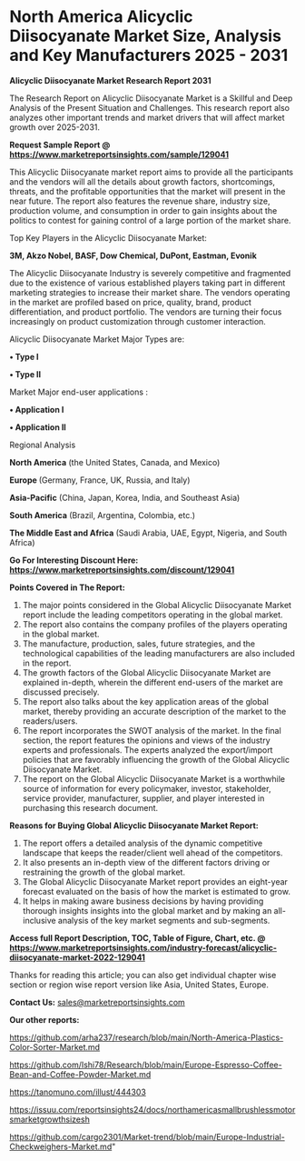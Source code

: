 # North America Alicyclic Diisocyanate Market Size, Analysis and Key Manufacturers 2025 - 2031

<strong>Alicyclic Diisocyanate Market Research Report 2031</strong>

The Research Report on Alicyclic Diisocyanate Market is a Skillful and Deep Analysis of the Present Situation and Challenges. This research report also analyzes other important trends and market drivers that will affect market growth over 2025-2031.

<strong>Request Sample Report @ <a href=https://www.marketreportsinsights.com/sample/129041>https://www.marketreportsinsights.com/sample/129041</a></strong>

This Alicyclic Diisocyanate market report aims to provide all the participants and the vendors will all the details about growth factors, shortcomings, threats, and the profitable opportunities that the market will present in the near future. The report also features the revenue share, industry size, production volume, and consumption in order to gain insights about the politics to contest for gaining control of a large portion of the market share.

Top Key Players in the Alicyclic Diisocyanate Market:

<strong>3M, Akzo Nobel, BASF, Dow Chemical, DuPont, Eastman, Evonik</strong>

The Alicyclic Diisocyanate Industry is severely competitive and fragmented due to the existence of various established players taking part in different marketing strategies to increase their market share. The vendors operating in the market are profiled based on price, quality, brand, product differentiation, and product portfolio. The vendors are turning their focus increasingly on product customization through customer interaction.

Alicyclic Diisocyanate Market Major Types are:

<strong>• Type I

• Type II</strong>

Market Major end-user applications :

<strong>• Application I

• Application II</strong>

Regional Analysis

</u><strong><b>North America</b></strong> (the United States, Canada, and Mexico)

<strong><b>Europe </b></strong>(Germany, France, UK, Russia, and Italy)

<strong><b>Asia-Pacific</b></strong> (China, Japan, Korea, India, and Southeast Asia)

<strong><b>South America</b></strong> (Brazil, Argentina, Colombia, etc.)

<strong><b>The Middle East and Africa</b></strong> (Saudi Arabia, UAE, Egypt, Nigeria, and South Africa)

<strong>Go For Interesting Discount Here: <a href=https://www.marketreportsinsights.com/discount/129041>https://www.marketreportsinsights.com/discount/129041</a></strong>

<strong>Points Covered in The Report:</strong>
<ol>
  <li>The major points considered in the Global Alicyclic Diisocyanate Market report include the leading competitors operating in the global market.</li>
  <li>The report also contains the company profiles of the players operating in the global market.</li>
  <li>The manufacture, production, sales, future strategies, and the technological capabilities of the leading manufacturers are also included in the report.</li>
  <li>The growth factors of the Global Alicyclic Diisocyanate Market are explained in-depth, wherein the different end-users of the market are discussed precisely.</li>
  <li>The report also talks about the key application areas of the global market, thereby providing an accurate description of the market to the readers/users.</li>
  <li>The report incorporates the SWOT analysis of the market. In the final section, the report features the opinions and views of the industry experts and professionals. The experts analyzed the export/import policies that are favorably influencing the growth of the Global Alicyclic Diisocyanate Market.</li>
  <li>The report on the Global Alicyclic Diisocyanate Market is a worthwhile source of information for every policymaker, investor, stakeholder, service provider, manufacturer, supplier, and player interested in purchasing this research document.</li>
</ol>
<strong>Reasons for Buying Global Alicyclic Diisocyanate Market Report:</strong>

<ol>
  <li>The report offers a detailed analysis of the dynamic competitive landscape that keeps the reader/client well ahead of the competitors.</li>
  <li>It also presents an in-depth view of the different factors driving or restraining the growth of the global market.</li>
  <li>The Global Alicyclic Diisocyanate Market report provides an eight-year forecast evaluated on the basis of how the market is estimated to grow.</li>
  <li>It helps in making aware business decisions by having providing thorough insights insights into the global market and by making an all-inclusive analysis of the key market segments and sub-segments.</li>
</ol>
<strong>Access full Report Description, TOC, Table of Figure, Chart, etc. @ <a href=https://www.marketreportsinsights.com/industry-forecast/alicyclic-diisocyanate-market-2022-129041>https://www.marketreportsinsights.com/industry-forecast/alicyclic-diisocyanate-market-2022-129041</a></strong>


Thanks for reading this article; you can also get individual chapter wise section or region wise report version like Asia, United States, Europe.

<strong>Contact Us:</strong>
sales@marketreportsinsights.com

<strong>Our other reports:</strong>

<a href=https://github.com/arha237/research/blob/main/North-America-Plastics-Color-Sorter-Market.md>https://github.com/arha237/research/blob/main/North-America-Plastics-Color-Sorter-Market.md</a>

<a href=https://github.com/Ishi78/Research/blob/main/Europe-Espresso-Coffee-Bean-and-Coffee-Powder-Market.md>https://github.com/Ishi78/Research/blob/main/Europe-Espresso-Coffee-Bean-and-Coffee-Powder-Market.md</a>

<a href=https://tanomuno.com/illust/444303>https://tanomuno.com/illust/444303</a>

<a href=https://issuu.com/reportsinsights24/docs/northamericasmallbrushlessmotorsmarketgrowthsizesh>https://issuu.com/reportsinsights24/docs/northamericasmallbrushlessmotorsmarketgrowthsizesh</a>

<a href=https://github.com/cargo2301/Market-trend/blob/main/Europe-Industrial-Checkweighers-Market.md>https://github.com/cargo2301/Market-trend/blob/main/Europe-Industrial-Checkweighers-Market.md</a>"
